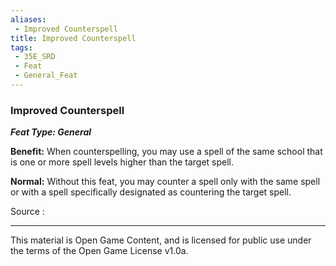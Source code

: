 ```yaml
---
aliases:
 - Improved Counterspell
title: Improved Counterspell
tags: 
 - 35E_SRD
 - Feat
 - General_Feat
---
```

### Improved Counterspell 
***Feat Type: General***

**Benefit:** When counterspelling, you may use a spell of the same
school that is one or more spell levels higher than the target spell.

**Normal:** Without this feat, you may counter a spell only with the
same spell or with a spell specifically designated as countering the
target spell.


Source :



---



This material is Open Game Content, and is licensed for public use under the terms of the Open Game License v1.0a.

